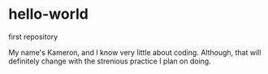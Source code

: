 # hello-world
first repository

My name's Kameron, and I know very little about coding. Although, that will definitely change with the strenious practice I plan on doing. 
